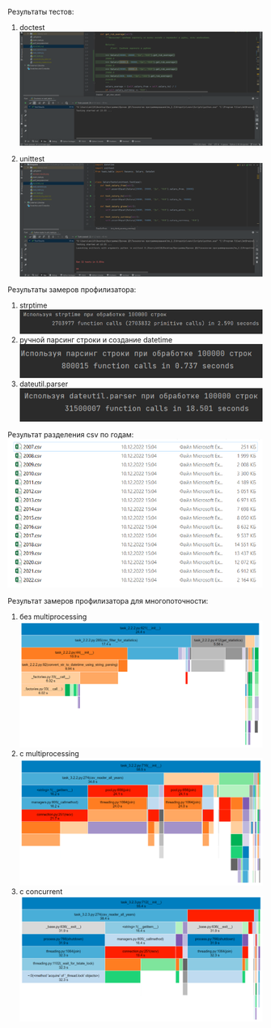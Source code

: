 Результаты тестов:
1. doctest
![Doctest results](images/doctest_results.png)

2. unittest
![Unittest results](images/unittest_results.png)

Результаты замеров профилизатора:
1. strptime  
![Strptime result](images/strptime_result.png)
2. ручной парсинг строки и создание datetime  
![String parsing result](images/string_parsing_result.png)
3. dateutil.parser  
![Dateutil parser result](images/dateutil_parser_result.png)

Результат разделения csv по годам:
![Csv splitting result](images/splitted_csv_result.png)

Результат замеров профилизатора для многопоточности:
1. без multiprocessing  
![Without multiprocessing result](images/without_multiprocessing_result.png)
2. c multiprocessing  
![With multiprocessing result](images/with_multiprocessing_result.png)
3. с concurrent  
![With concurrent result](images/with_concurrent_result.png)